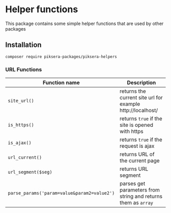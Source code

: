 # Helper functions 

This package contains some simple helper functions that are used by other packages


## Installation

`composer require piksera-packages/piksera-helpers`


### URL Functions 


|  Function name | Description  |
|---|---|
| `site_url()`  |  returns the current site url for example http://localhost/ |
| `is_https()`  |  returns `true` if the site is opened with https |
| `is_ajax()`  |  returns `true` if the request is ajax |
| `url_current()`  |   returns URL of the current page |
| `url_segment($seg)`  |   returns URL segment  |
| `parse_params('param=value&param2=value2')`  | parses get parameters from string and returns them as `array` |


 
 
 